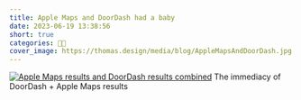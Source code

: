 ```yaml
---
title: Apple Maps and DoorDash had a baby
date: 2023-06-19 13:38:56
short: true
categories: 👨‍🎨
cover_image: https://thomas.design/media/blog/AppleMapsAndDoorDash.jpg
---
```


[![Apple Maps results and DoorDash results combined](https://thomas.design/media/blog/AppleMapsAndDoorDash.jpg)](https://thomas.design/media/blog/AppleMapsAndDoorDash.jpg)
The immediacy of DoorDash + Apple Maps results
